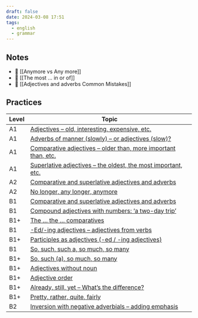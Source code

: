 ```yaml
---
draft: false
date: 2024-03-08 17:51
tags:
  - english
  - grammar
---
```


## Notes

- 📝 [[Anymore vs Any more]]
- 📝 [[The most ... in or of]]
- 🤔 [[Adjectives and adverbs Common Mistakes]]

## Practices

| Level | Topic                                                                                                                                             |
| ----- | ------------------------------------------------------------------------------------------------------------------------------------------------- |
| A1    | [Adjectives – old, interesting, expensive, etc.](https://test-english.com/grammar-points/a1/adjectives/)                                          |
| A1    | [Adverbs of manner (slowly) – or adjectives (slow)?](https://test-english.com/grammar-points/a1/adverbs-manner/)                                  |
| A1    | [Comparative adjectives – older than, more important than, etc.](https://test-english.com/grammar-points/a1/comparative-adjectives/)              |
| A1    | [Superlative adjectives – the oldest, the most important, etc.](https://test-english.com/grammar-points/a1/superlative-adjectives/)               |
| A2    | [Comparative and superlative adjectives and adverbs](https://test-english.com/grammar-points/a2/comparative-superlative-adjectives-adverbs/)      |
| A2    | [No longer, any longer, anymore](https://test-english.com/grammar-points/a2/no-longer-any-longer-anymore/)                                        |
| B1    | [Comparative and superlative adjectives and adverbs](https://test-english.com/grammar-points/b1/comparative-superlative-adjectives-adverbs/)      |
| B1    | [Compound adjectives with numbers: ‘a two-day trip’](https://test-english.com/grammar-points/b1/compound-adjectives-with-numbers-a-two-day-trip/) |
| B1+   | [The … the … comparatives](https://test-english.com/grammar-points/b1-b2/the-the-comparatives/)                                                   |
| B1    | [-Ed/-ing adjectives – adjectives from verbs](https://test-english.com/grammar-points/b1/ed-ing-adjectives-adjectives-verbs/)                     |
| B1+   | [Participles as adjectives (-ed / -ing adjectives)](https://test-english.com/grammar-points/b1-b2/participle-adjectives/)                         |
| B1    | [So, such, such a, so much, so many](https://test-english.com/grammar-points/b1/so-such-such-a-so-much-so-many/)                                  |
| B1+   | [So, such (a), so much, so many](https://test-english.com/grammar-points/b1-b2/so-such-a-so-much-so-many/)                                        |
| B1+   | [Adjectives without noun](https://test-english.com/grammar-points/b1-b2/adjectives-without-noun/)                                                 |
| B1+   | [Adjective order](https://test-english.com/grammar-points/b1-b2/adjective-order/)                                                                 |
| B1+   | [Already, still, yet – What’s the difference?](https://test-english.com/grammar-points/b1-b2/already-still-yet-whats-the-difference/)             |
| B1+   | [Pretty, rather, quite, fairly](https://test-english.com/grammar-points/b1-b2/pretty-rather-quite-fairly-intensifiers/)                           |
| B2    | [Inversion with negative adverbials – adding emphasis](https://test-english.com/grammar-points/b2/inversion-negative-adverbials/)                 |
